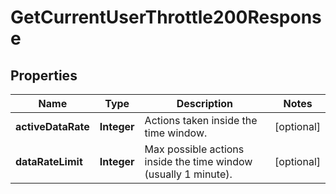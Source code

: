 

# GetCurrentUserThrottle200Response


## Properties

| Name | Type | Description | Notes |
|------------ | ------------- | ------------- | -------------|
|**activeDataRate** | **Integer** | Actions taken inside the time window. |  [optional] |
|**dataRateLimit** | **Integer** | Max possible actions inside the time window (usually 1 minute). |  [optional] |



